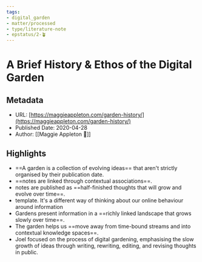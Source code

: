 ```yaml
---
tags: 
- digital_garden
- matter/processed
- type/literature-note
- epstatus/2-🪴
---
```


# A Brief History & Ethos of the Digital Garden
## Metadata
* URL: [https://maggieappleton.com/garden-history/](https://maggieappleton.com/garden-history/)
* Published Date: 2020-04-28
* Author: [[Maggie Appleton 🧭]]

## Highlights
* ==A garden is a collection of evolving ideas== that aren't strictly organised by their publication date.
* ==notes are linked through contextual associations==.
* notes are published as ==half-finished thoughts that will grow and evolve over time==.
* template. It's a different way of thinking about our online behaviour around information
* Gardens present information in a ==richly linked landscape that grows slowly over time==.
* The garden helps us ==move away from time-bound streams and into contextual knowledge spaces==.
* Joel focused on the process of digital gardening, emphasising the slow growth of ideas through writing, rewriting, editing, and revising thoughts in public.